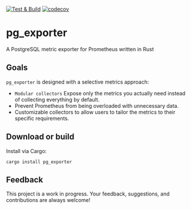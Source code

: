 [![Test & Build](https://github.com/nbari/pg_exporter/actions/workflows/build.yml/badge.svg)](https://github.com/nbari/pg_exporter/actions/workflows/build.yml)
[![codecov](https://codecov.io/gh/nbari/pg_exporter/graph/badge.svg?token=LR19CK9679)](https://codecov.io/gh/nbari/pg_exporter)

# pg_exporter

A PostgreSQL metric exporter for Prometheus written in Rust

## Goals

`pg_exporter` is designed with a selective metrics approach:

* `Modular collectors` Expose only the metrics you actually need instead of collecting everything by default.
* Prevent Prometheus from being overloaded with unnecessary data.
* Customizable collectors to allow users to tailor the metrics to their specific requirements.


## Download or build

Install via Cargo:

    cargo install pg_exporter


## Feedback

This project is a work in progress. Your feedback, suggestions, and
contributions are always welcome!
